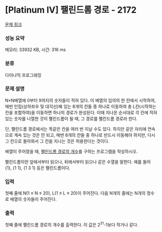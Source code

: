 # [Platinum IV] 팰린드롬 경로 - 2172 

[문제 링크](https://www.acmicpc.net/problem/2172) 

### 성능 요약

메모리: 33932 KB, 시간: 316 ms

### 분류

다이나믹 프로그래밍

### 문제 설명

<p>N×N배열에 0부터 9까지의 숫자들이 적혀 있다. 이 배열의 임의의 한 칸에서 시작하여, 매번 인접(상하좌우 및 대각선)해 있는 8개의 칸들 중 하나로 이동하여 총 L칸(시작하는 칸을 포함하여)을 이동하면 하나의 경로가 완성된다. 이때 지나온 순서대로 각 칸에 적혀 있는 숫자를 나열한 것이 팰린드롬이 될 때, 그 경로를 팰린드롬 경로라 한다.</p>

<p>단, 팰린드롬 경로에서는 똑같은 칸을 여러 번 지날 수도 있다. 하지만 같은 자리에 연속으로 계속 있는 것은 안 되고, 매번 8개의 칸들 중 하나로 반드시 이동해야 하지만, 다시 그 칸으로 돌아와서 그 칸을 지나는 것은 허용한다는 것이다.</p>

<p>배열이 주어졌을 때, <u>팰린드롬 경로의 개수</u>를 구하는 프로그램을 작성하시오.</p>

<p>팰린드롬이란 앞에서부터 읽으나, 뒤에서부터 읽으나 같은 수열을 말한다. 예를 들어 {1}, {1 1}, {1 3 1} 등은 팰린드롬이다.</p>

### 입력 

 <p>첫째 줄에 N(1 ≤ N ≤ 20), L(1 ≤ L ≤ 20)이 주어진다. 다음 N개의 줄에는 N개의 정수로 배열의 숫자들이 주어진다.</p>

### 출력 

 <p>첫째 줄에 팰린드롬 경로의 개수를 출력한다. 이 값은 2<sup>31</sup>-1보다 작거나 같다.</p>

